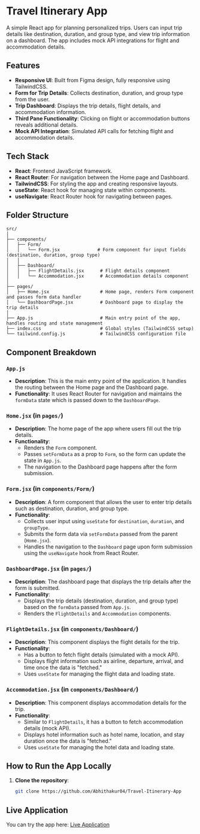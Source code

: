 # Travel Itinerary App

A simple React app for planning personalized trips. Users can input trip details like destination, duration, and group type, and view trip information on a dashboard. The app includes mock API integrations for flight and accommodation details.

## Features
- **Responsive UI**: Built from Figma design, fully responsive using TailwindCSS.
- **Form for Trip Details**: Collects destination, duration, and group type from the user.
- **Trip Dashboard**: Displays the trip details, flight details, and accommodation information.
- **Third Pane Functionality**: Clicking on flight or accommodation buttons reveals additional details.
- **Mock API Integration**: Simulated API calls for fetching flight and accommodation details.

## Tech Stack
- **React**: Frontend JavaScript framework.
- **React Router**: For navigation between the Home page and Dashboard.
- **TailwindCSS**: For styling the app and creating responsive layouts.
- **useState**: React hook for managing state within components.
- **useNavigate**: React Router hook for navigating between pages.

## Folder Structure
```
src/
│
├── components/
│   ├── Form/
│   │   └── Form.jsx              # Form component for input fields (destination, duration, group type)
│   │
│   ├── Dashboard/
│   │   ├── FlightDetails.jsx      # Flight details component
│   │   └── Accommodation.jsx      # Accommodation details component
│
├── pages/
│   ├── Home.jsx                   # Home page, renders Form component and passes form data handler
│   └── DashboardPage.jsx          # Dashboard page to display the trip details
│
├── App.js                         # Main entry point of the app, handles routing and state management
├── index.css                      # Global styles (TailwindCSS setup)
└── tailwind.config.js             # TailwindCSS configuration file
```

## Component Breakdown

### `App.js`
- **Description**: This is the main entry point of the application. It handles the routing between the Home page and the Dashboard page.
- **Functionality**: It uses React Router for navigation and maintains the `formData` state which is passed down to the `DashboardPage`.

### `Home.jsx` (in `pages/`)
- **Description**: The home page of the app where users fill out the trip details.
- **Functionality**: 
  - Renders the `Form` component.
  - Passes `setFormData` as a prop to `Form`, so the form can update the state in `App.js`.
  - The navigation to the Dashboard page happens after the form submission.

### `Form.jsx` (in `components/Form/`)
- **Description**: A form component that allows the user to enter trip details such as destination, duration, and group type.
- **Functionality**: 
  - Collects user input using `useState` for `destination`, `duration`, and `groupType`.
  - Submits the form data via `setFormData` passed from the parent (`Home.jsx`).
  - Handles the navigation to the `Dashboard` page upon form submission using the `useNavigate` hook from React Router.

### `DashboardPage.jsx` (in `pages/`)
- **Description**: The dashboard page that displays the trip details after the form is submitted.
- **Functionality**:
  - Displays the trip details (destination, duration, and group type) based on the `formData` passed from `App.js`.
  - Renders the `FlightDetails` and `Accommodation` components.
  
### `FlightDetails.jsx` (in `components/Dashboard/`)
- **Description**: This component displays the flight details for the trip.
- **Functionality**: 
  - Has a button to fetch flight details (simulated with a mock API).
  - Displays flight information such as airline, departure, arrival, and time once the data is "fetched."
  - Uses `useState` for managing the flight data and loading state.
  
### `Accommodation.jsx` (in `components/Dashboard/`)
- **Description**: This component displays accommodation details for the trip.
- **Functionality**:
  - Similar to `FlightDetails`, it has a button to fetch accommodation details (mock API).
  - Displays hotel information such as hotel name, location, and stay duration once the data is "fetched."
  - Uses `useState` for managing the hotel data and loading state.

## How to Run the App Locally

1. **Clone the repository**:
   ```bash
   git clone https://github.com/Abhithakur04/Travel-Itinerary-App

## Live Application

You can try the app here: [Live Application](https://travel-itinerary-app-indol.vercel.app/)

